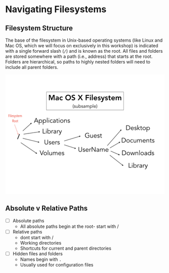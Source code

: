 # Navigating Filesystems

## Filesystem Structure

The base of the filesystem in Unix-based operating systems (like Linux and Mac OS, which we will focus on exclusively in this workshop) is indicated with a single forward slash (`/`) and is known as the root. All files and folders are stored somewhere with a path (i.e., address) that starts at the root. Folders are hierarchical, so paths to highly nested folders will need to include all parent folders.
  
![ExampleMacFilesystem](https://github.com/IntroPhylogenomics/ComputingFundamentals/blob/master/filesystem.png)
  
## Absolute v Relative Paths
  
- [ ] Absolute paths
	- All absolute paths begin at the root- start with /
- [ ] Relative paths
	- dont start with /
	- Working directories
	- Shortcuts for current and parent directories
- [ ] Hidden files and folders
	- Names begin with `.`
	- Usually used for configuration files
